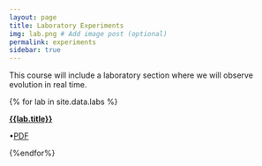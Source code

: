 ```yaml
---
layout: page
title: Laboratory Experiments
img: lab.png # Add image post (optional)
permalink: experiments
sidebar: true
---
```


This course will include a laboratory section where we will observe evolution in real time.

{% for lab in site.data.labs %}
<article class="post">
<a class="post-thumbnail" style="background-image: url(http://rpgroup.caltech.edu/bige105/assets/img/{{lab.pic}})" href="{{site.url}}/{{site.baseurl}}/assets/labs/{{lab.file}}"> </a>
<div class="post-content">
<b class="post-title"><a href="http://rpgroup.caltech.edu/bige105/assets/labs/{{lab.file}}">{{lab.title}}</a></b>
<p>•<a href="http://rpgroup.caltech.edu/bige105/assets/labs/{{lab.file}}">PDF</a><br/></p>
</div>
</article>
{%endfor%}
